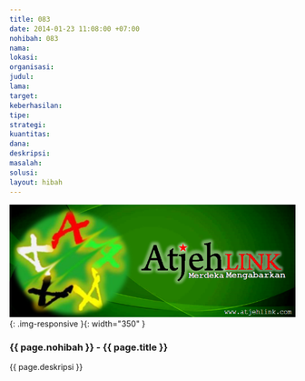 ```yaml
---
title: 083
date: 2014-01-23 11:08:00 +07:00
nohibah: 083
nama: 
lokasi: 
organisasi: 
judul: 
lama: 
target: 
keberhasilan: 
tipe: 
strategi: 
kuantitas: 
dana: 
deskripsi: 
masalah: 
solusi: 
layout: hibah
---
```


![083](/static/img/hibahcms/083.png){: .img-responsive }{: width="350" }

### {{ page.nohibah }} - {{ page.title }}

{{ page.deskripsi }}
